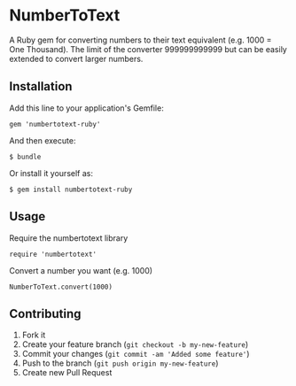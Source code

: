 # NumberToText
A Ruby gem for converting numbers to their text equivalent (e.g. 1000 = One Thousand). The limit of the converter 999999999999 but can be easily extended to convert larger numbers.

## Installation
Add this line to your application's Gemfile:

    gem 'numbertotext-ruby'

And then execute:

    $ bundle

Or install it yourself as:

    $ gem install numbertotext-ruby

## Usage

Require the numbertotext library

	require 'numbertotext'

Convert a number you want (e.g. 1000)

	NumberToText.convert(1000)


## Contributing

1. Fork it
2. Create your feature branch (`git checkout -b my-new-feature`)
3. Commit your changes (`git commit -am 'Added some feature'`)
4. Push to the branch (`git push origin my-new-feature`)
5. Create new Pull Request
